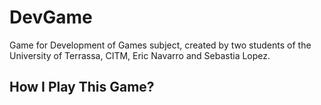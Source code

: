 # DevGame
Game for Development of Games subject, created by two students of the University of Terrassa, CITM, Eric Navarro and Sebastia Lopez.

## How I Play This Game?

